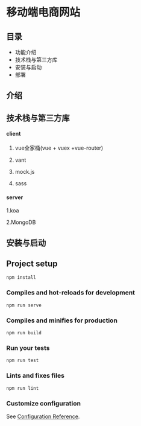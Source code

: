
# 移动端电商网站


##  目录
- 功能介绍
- 技术栈与第三方库
- 安装与启动
- 部署


## 介绍




## 技术栈与第三方库

#### client

1. vue全家桶(vue + vuex +vue-router)

2. vant

3. mock.js

4. sass

#### server

1.koa

2.MongoDB


## 安装与启动



## Project setup
```
npm install
```

### Compiles and hot-reloads for development
```
npm run serve
```

### Compiles and minifies for production
```
npm run build
```

### Run your tests
```
npm run test
```

### Lints and fixes files
```
npm run lint
```

### Customize configuration
See [Configuration Reference](https://cli.vuejs.org/config/).
